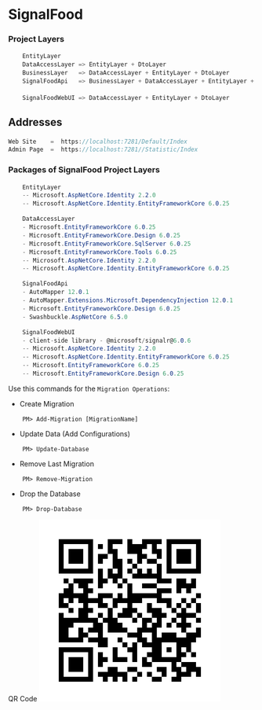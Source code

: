 # SignalFood

### Project Layers
```cs
    EntityLayer
    DataAccessLayer => EntityLayer + DtoLayer
    BusinessLayer   => DataAccessLayer + EntityLayer + DtoLayer
    SignalFoodApi   => BusinessLayer + DataAccessLayer + EntityLayer + DtoLayer
    
    SignalFoodWebUI => DataAccessLayer + EntityLayer + DtoLayer
```

## Addresses
```cs
Web Site    =  https://localhost:7281/Default/Index
Admin Page  =  https://localhost:7281//Statistic/Index
```

### Packages of SignalFood Project Layers
```cs
    EntityLayer
    -- Microsoft.AspNetCore.Identity 2.2.0
    -- Microsoft.AspNetCore.Identity.EntityFrameworkCore 6.0.25
```
```cs
    DataAccessLayer
    - Microsoft.EntityFrameworkCore 6.0.25
    - Microsoft.EntityFrameworkCore.Design 6.0.25
    - Microsoft.EntityFrameworkCore.SqlServer 6.0.25
    - Microsoft.EntityFrameworkCore.Tools 6.0.25
    -- Microsoft.AspNetCore.Identity 2.2.0
    -- Microsoft.AspNetCore.Identity.EntityFrameworkCore 6.0.25
```
```cs
    SignalFoodApi
    - AutoMapper 12.0.1
    - AutoMapper.Extensions.Microsoft.DependencyInjection 12.0.1
    - Microsoft.EntityFrameworkCore.Design 6.0.25
    - Swashbuckle.AspNetCore 6.5.0
```
```cs
    SignalFoodWebUI
    - client-side library - @microsoft/signalr@6.0.6
    -- Microsoft.AspNetCore.Identity 2.2.0
    -- Microsoft.AspNetCore.Identity.EntityFrameworkCore 6.0.25
    -- Microsoft.EntityFrameworkCore 6.0.25
    -- Microsoft.EntityFrameworkCore.Design 6.0.25
```

Use this commands for the `Migration Operations`:
- Create Migration
```
    PM> Add-Migration [MigrationName]
```
- Update Data   (Add Configurations)
```
    PM> Update-Database
```
- Remove Last Migration
```
    PM> Remove-Migration
```
- Drop the Database
```
    PM> Drop-Database
```

QR Code
![](signalfood-menu.png)

